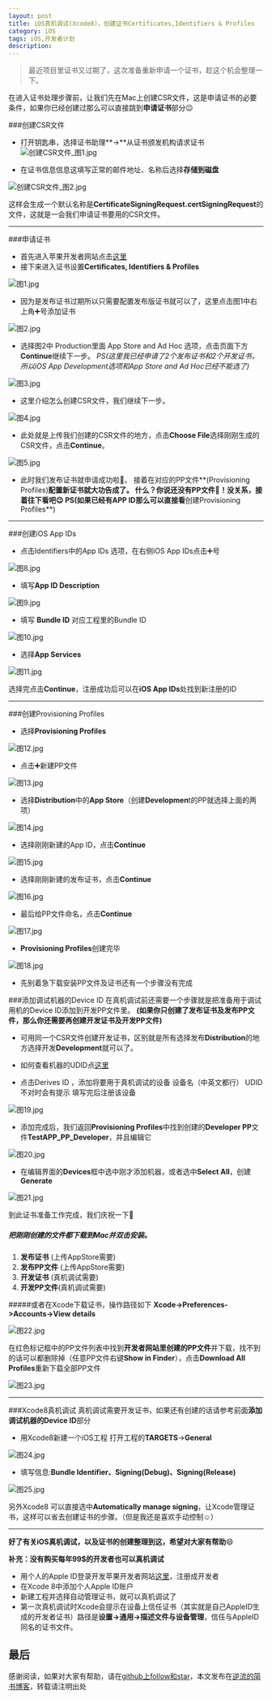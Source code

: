 ```yaml
---
layout: post
title: iOS真机调试(Xcode8)，创建证书Certificates,Identifiers & Profiles
category: iOS
tags: iOS,开发者计划
description:
---
```

>最近项目里证书又过期了，这次准备重新申请一个证书，趁这个机会整理一下。

在进入证书处理步骤前，让我们先在Mac上创建CSR文件，这是申请证书的必要条件，如果你已经创建过那么可以直接跳到**申请证书**部分😉

###创建CSR文件
* 打开钥匙串，选择证书助理**->**从证书颁发机构请求证书
![创建CSR文件_图1.jpg](http://upload-images.jianshu.io/upload_images/3096441-1b19c0c06960b818.jpg?imageMogr2/auto-orient/strip%7CimageView2/2/w/1240)

*  在证书信息信息这填写正常的邮件地址、名称后选择**存储到磁盘**

![创建CSR文件_图2.jpg](http://upload-images.jianshu.io/upload_images/3096441-3568d4bd4f900363.jpg?imageMogr2/auto-orient/strip%7CimageView2/2/w/1240)

这样会生成一个默认名称是**CertificateSigningRequest.certSigningRequest**的文件，这就是一会我们申请证书要用的CSR文件。

---

###申请证书

* 首先进入苹果开发者网站点击[这里](https://developer.apple.com)
* 接下来进入证书设置**Certificates, Identifiers & Profiles**

![图1.jpg](http://upload-images.jianshu.io/upload_images/3096441-9a9e906e9a3a5879.jpg?imageMogr2/auto-orient/strip%7CimageView2/2/w/1240)

* 因为是发布证书过期所以只需要配置发布版证书就可以了，这里点击图1中右上角➕号添加证书

![图2.jpg](http://upload-images.jianshu.io/upload_images/3096441-b5d7bba50bbaaf77.jpg?imageMogr2/auto-orient/strip%7CimageView2/2/w/1240)

* 选择图2中 Production里面 App Store and Ad Hoc 选项，点击页面下方**Continue**继续下一步。
*PS(这里我已经申请了2个发布证书和2个开发证书，所以iOS App Development选项和App Store and Ad Hoc已经不能选了)*


![图3.jpg](http://upload-images.jianshu.io/upload_images/3096441-3ae1f657482a244f.jpg?imageMogr2/auto-orient/strip%7CimageView2/2/w/1240)

* 这里介绍怎么创建CSR文件，我们继续下一步。


![图4.jpg](http://upload-images.jianshu.io/upload_images/3096441-b40c1722217ee817.jpg?imageMogr2/auto-orient/strip%7CimageView2/2/w/1240)

* 此处就是上传我们创建的CSR文件的地方，点击**Choose File**选择刚刚生成的CSR文件，点击**Continue**。


![图5.jpg](http://upload-images.jianshu.io/upload_images/3096441-46bdfe510fccec24.jpg?imageMogr2/auto-orient/strip%7CimageView2/2/w/1240)

* 此时我们发布证书就申请成功啦👏。
接着在对应的PP文件**(Provisioning Profiles)**配置新证书就大功告成了。
什么？你说还没有PP文件🤔！没关系，接着往下看吧😉
PS(如果已经有APP ID那么可以直接看**创建Provisioning Profiles**)

---

###创建iOS App IDs

*  点击Identifiers中的App IDs 选项，在右侧iOS App IDs点击➕号

![图8.jpg](http://upload-images.jianshu.io/upload_images/3096441-c2391aaf97d7a6b1.jpg?imageMogr2/auto-orient/strip%7CimageView2/2/w/1240)

* 填写**App ID Description**

![图9.jpg](http://upload-images.jianshu.io/upload_images/3096441-d3b24286bf3d6436.jpg?imageMogr2/auto-orient/strip%7CimageView2/2/w/1240)

* 填写 **Bundle ID** 对应工程里的Bundle ID

![图10.jpg](http://upload-images.jianshu.io/upload_images/3096441-5b7c669830157492.jpg?imageMogr2/auto-orient/strip%7CimageView2/2/w/1240)

* 选择**App Services** 

![图11.jpg](http://upload-images.jianshu.io/upload_images/3096441-6d70694bd9378bf1.jpg?imageMogr2/auto-orient/strip%7CimageView2/2/w/1240)

选择完点击**Continue**，注册成功后可以在**iOS App IDs**处找到新注册的ID

---

###创建Provisioning Profiles

* 选择**Provisioning Profiles**

![图12.jpg](http://upload-images.jianshu.io/upload_images/3096441-4d18422725e6d2b4.jpg?imageMogr2/auto-orient/strip%7CimageView2/2/w/1240)

* 点击➕新建PP文件

![图13.jpg](http://upload-images.jianshu.io/upload_images/3096441-396999b118602d9d.jpg?imageMogr2/auto-orient/strip%7CimageView2/2/w/1240)

* 选择**Distribution**中的**App Store**（创建**Developmen**t的PP就选择上面的两项）

![图14.jpg](http://upload-images.jianshu.io/upload_images/3096441-daf9ad5f7e6add6d.jpg?imageMogr2/auto-orient/strip%7CimageView2/2/w/1240)

* 选择刚刚新建的App ID，点击**Continue**

![图15.jpg](http://upload-images.jianshu.io/upload_images/3096441-d1e54414cb58ce9f.jpg?imageMogr2/auto-orient/strip%7CimageView2/2/w/1240)

* 选择刚刚新建的发布证书，点击**Continue**

![图16.jpg](http://upload-images.jianshu.io/upload_images/3096441-ab57ccc65da94cdd.jpg?imageMogr2/auto-orient/strip%7CimageView2/2/w/1240)

* 最后给PP文件命名，点击**Continue**

![图17.jpg](http://upload-images.jianshu.io/upload_images/3096441-3ad75698baf4f83c.jpg?imageMogr2/auto-orient/strip%7CimageView2/2/w/1240)

* **Provisioning Profiles**创建完毕

![图18.jpg](http://upload-images.jianshu.io/upload_images/3096441-98bb276f8e702546.jpg?imageMogr2/auto-orient/strip%7CimageView2/2/w/1240)

* 先别着急下载安装PP文件及证书还有一个步骤没有完成

###添加调试机器的Device ID
在真机调试前还需要一个步骤就是把准备用于调试用机的Device ID添加到开发PP文件里。
**(如果你只创建了发布证书及发布PP文件，那么你还需要再创建开发证书及开发PP文件)**
* 可用同一个CSR文件创建开发证书，区别就是所有选择发布**Distribution**的地方选择开发**Development**就可以了。

* 如何查看机器的UDID点[这里](http://jingyan.baidu.com/article/d7130635040a2013fdf47594.html)

* 点击Derives ID ，添加将要用于真机调试的设备
设备名（中英文都行）
UDID不对时会有提示
填写完后注册该设备

![图19.jpg](http://upload-images.jianshu.io/upload_images/3096441-aeeca09ede539651.jpg?imageMogr2/auto-orient/strip%7CimageView2/2/w/1240)

* 添加完成后，我们返回**Provisioning Profiles**中找到创建的**Developer PP**文件**TestAPP_PP_Developer**，并且编辑它

![图20.jpg](http://upload-images.jianshu.io/upload_images/3096441-9960f049f274db5f.jpg?imageMogr2/auto-orient/strip%7CimageView2/2/w/1240)

* 在编辑界面的**Devices**框中选中刚才添加机器，或者选中**Select All**，创建**Generate**

![图21.jpg](http://upload-images.jianshu.io/upload_images/3096441-51d5f3aff53d14c9.jpg?imageMogr2/auto-orient/strip%7CimageView2/2/w/1240)

到此证书准备工作完成，我们庆祝一下👏

##### 把刚刚创建的文件都下载到Mac并双击安装。

1. **发布证书** (上传AppStore需要)
2. **发布PP文件** (上传AppStore需要)
3. **开发证书** (真机调试需要) 
4. **开发PP文件**(真机调试需要)

#####或者在Xcode下载证书，操作路径如下
**Xcode->Preferences->Accounts->View details**

![图22.jpg](http://upload-images.jianshu.io/upload_images/3096441-f913e1d643049983.jpg?imageMogr2/auto-orient/strip%7CimageView2/2/w/1240)

在红色标记框中的PP文件列表中找到**开发者网站里创建的PP文件**并下载，找不到的话可以都删除掉（任意PP文件右键**Show in Finder**），点击**Download All Profiles**重新下载全部PP文件

![图23.jpg](http://upload-images.jianshu.io/upload_images/3096441-e81c98de69791de8.jpg?imageMogr2/auto-orient/strip%7CimageView2/2/w/1240)

---




###Xcode8真机调试
真机调试需要开发证书，如果还有创建的话请参考前面**添加调试机器的Device ID**部分

* 用Xcode8新建一个iOS工程
打开工程的**TARGETS**->**General**

![图24.jpg](http://upload-images.jianshu.io/upload_images/3096441-f6ed89c754f9b637.jpg?imageMogr2/auto-orient/strip%7CimageView2/2/w/1240)

*  填写信息:**Bundle Identifier、Signing(Debug)、Signing(Release)**

![图25.jpg](http://upload-images.jianshu.io/upload_images/3096441-353f4da11e489728.jpg?imageMogr2/auto-orient/strip%7CimageView2/2/w/1240)

另外Xcode8 可以直接选中**Automatically manage signing**，让Xcode管理证书，这样可以省去创建证书的步骤。（但是我还是喜欢手动控制☺️）

---

**好了有关iOS真机调试，以及证书的创建整理到这，希望对大家有帮助**😄

**补充：没有购买每年99$的开发者也可以真机调试**
* 用个人的Apple ID登录开发苹果开发者网站[这里](https://developer.apple.com)，注册成开发者
* 在Xcode 8中添加个人Apple ID账户
* 新建工程并选择自动管理证书，就可以真机调试了
* 第一次真机调试时Xcode会提示在设备上信任证书（其实就是自己AppleID生成的开发者证书）路径是**设置->通用->描述文件与设备管理**，信任与AppleID同名的证书文件。

## 最后

感谢阅读，如果对大家有帮助，请在[github上follow和star](https://github.com/yuxinyang0325)，本文发布在[逆流的简书博客](http://www.jianshu.com/u/30300da6b66b)，转载请注明出处